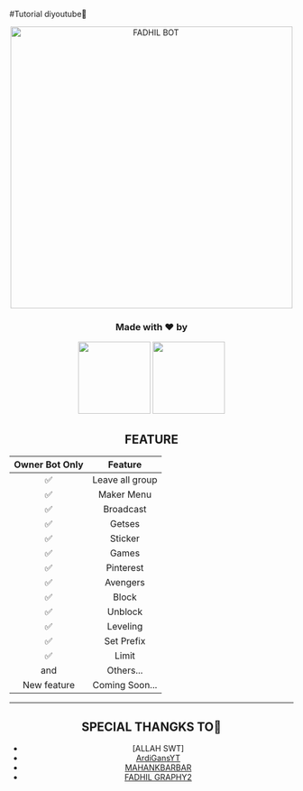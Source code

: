 #Tutorial diyoutube🐗
<div align="center">
<img src="https:https://images4.alphacoders.com/641/641968.jpg" alt="FADHIL BOT" width="500" />


<h3 align="center">Made with ❤️ by</h3>
<p align="center">
  <a href="https://github.com/ArdiGansYT"><img src="https://avatars.githubusercontent.com/u/76678504?s=400&u=85145113789bd1b2db84778ce7eefc30aa017383&v=4" height="128" width="128" /></a>
  <a href="https://github.com/affisjunianto"><img src="https://j.top4top.io/p_18503y4jm1.jpg" height="128" width="128" /></a>
 </p>
  

## FEATURE

| Owner Bot Only  |              Feature                |
| :------------: | :---------------------------------------------: |
|         ✅          |   Leave all group                   |
|         ✅          |   Maker Menu                    |
|         ✅          |   Broadcast                      |
|         ✅          |   Getses                      |
|         ✅          |   Sticker                      |
|         ✅          |   Games                                |
|         ✅          |   Pinterest                          |
|         ✅          |   Avengers                            |
|         ✅          |   Block                      |
|         ✅          |   Unblock                      |
|         ✅          |   Leveling                        |
|         ✅          |   Set Prefix                      |
|         ✅          |   Limit                          |
|         and        |  Others...                     |
| New feature |  Coming Soon...             |

---

## SPECIAL THANGKS TO🤝
* [ALLAH SWT]
* [ArdiGansYT](https://github.com/ArdiGansYT/Botwa-00)
* [MAHANKBARBAR](https://github.com/MhankBarBar)
* [FADHIL GRAPHY2](https://github.com/FdhlGraphy)
